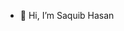 - 👋 Hi, I’m Saquib Hasan

<!---
saquib-hasan/saquib-hasan is a ✨ special ✨ repository because its `README.md` (this file) appears on your GitHub profile.
You can click the Preview link to take a look at your changes.
--->
